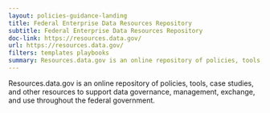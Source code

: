 ```yaml
---
layout: policies-guidance-landing
title: Federal Enterprise Data Resources Repository
subtitle: Federal Enterprise Data Resources Repository
doc-link: https://resources.data.gov/
url: https://resources.data.gov/
filters: templates playbooks
summary: Resources.data.gov is an online repository of policies, tools, case studies, and other resources to support data governance, management, exchange, and use throughout the federal government.
---
```



Resources.data.gov is an online repository of policies, tools, case studies, and other resources to support data governance, management, exchange, and use throughout the federal government.